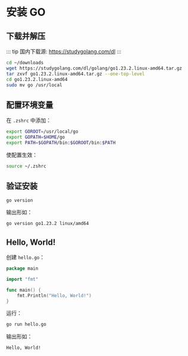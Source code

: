 # 安装 GO

## 下载并解压

::: tip 国内下载源: https://studygolang.com/dl
:::

```sh
cd ~/downloads
wget https://studygolang.com/dl/golang/go1.23.2.linux-amd64.tar.gz
tar zxvf go1.23.2.linux-amd64.tar.gz --one-top-level
cd go1.23.2.linux-amd64
sudo mv go /usr/local
```

## 配置环境变量

在 `.zshrc` 中添加：

```sh
export GOROOT=/usr/local/go
export GOPATH=$HOME/go
export PATH=$GOPATH/bin:$GOROOT/bin:$PATH
```

使配置生效：

```sh
source ~/.zshrc
```

## 验证安装

```sh
go version
```

输出形如：

```sh
go version go1.23.2 linux/amd64
```

## Hello, World!

创建 `hello.go`：

```go
package main

import "fmt"

func main() {
    fmt.Println("Hello, World!")
}
```

运行：

```sh
go run hello.go
```

输出形如：

```sh
Hello, World!
```